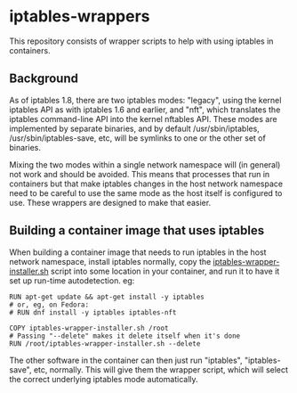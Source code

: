 # iptables-wrappers

This repository consists of wrapper scripts to help with using
iptables in containers.

## Background

As of iptables 1.8, there are two iptables modes: "legacy", using the
kernel iptables API as with iptables 1.6 and earlier, and "nft", which
translates the iptables command-line API into the kernel nftables API.
These modes are implemented by separate binaries, and by default
/usr/sbin/iptables, /usr/sbin/iptables-save, etc, will be symlinks to
one or the other set of binaries.

Mixing the two modes within a single network namespace will (in
general) not work and should be avoided. This means that processes
that run in containers but that make iptables changes in the host
network namespace need to be careful to use the same mode as the host
itself is configured to use. These wrappers are designed to make that
easier.

## Building a container image that uses iptables

When building a container image that needs to run iptables in the host
network namespace, install iptables normally, copy the
[iptables-wrapper-installer.sh](./iptables-wrapper-installer.sh)
script into some location in your container, and run it to have it set
up run-time autodetection. eg:

    RUN apt-get update && apt-get install -y iptables
    # or, eg, on Fedora:
    # RUN dnf install -y iptables iptables-nft

    COPY iptables-wrapper-installer.sh /root
    # Passing "--delete" makes it delete itself when it's done
    RUN /root/iptables-wrapper-installer.sh --delete

The other software in the container can then just run "iptables",
"iptables-save", etc, normally. This will give them the wrapper
script, which will select the correct underlying iptables mode
automatically.

